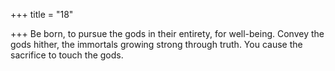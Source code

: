 +++
title = "18"

+++
Be born, to pursue the gods in their entirety, for well-being. Convey the gods hither, the immortals growing strong through truth.  You cause the sacrifice to touch the gods.